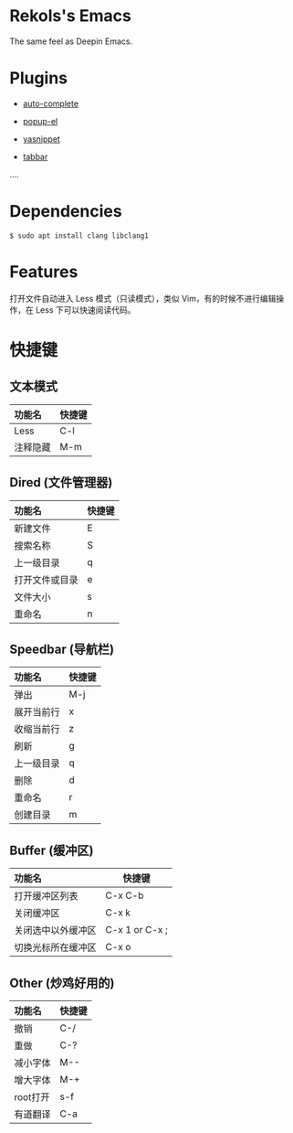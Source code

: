 # Rekols's Emacs

The same feel as Deepin Emacs.

# Plugins

* [auto-complete](https://github.com/auto-complete/auto-complete)

* [popup-el](https://github.com/auto-complete/popup-el)

* [yasnippet](https://github.com/joaotavora/yasnippet)

* [tabbar](https://www.emacswiki.org/emacs/TabBarMode)

....

# Dependencies

```
$ sudo apt install clang libclang1
```

# Features

打开文件自动进入 Less 模式（只读模式），类似 Vim，有的时候不进行编辑操作，在 Less 下可以快速阅读代码。

# 快捷键

## 文本模式
功能名 | 快捷键
:--- | ---
Less | C-l
注释隐藏 | M-m

## Dired (文件管理器)
功能名 | 快捷键
:--- | ---
新建文件 | E
搜索名称 | S
上一级目录 | q
打开文件或目录 | e
文件大小 | s
重命名 | n

## Speedbar (导航栏)
功能名 | 快捷键
:--- | ---
弹出 | M-j
展开当前行 | x
收缩当前行 | z
刷新 | g
上一级目录 | q
删除 | d
重命名 | r
创建目录 | m

## Buffer (缓冲区)
功能名 | 快捷键
:--- | ---
打开缓冲区列表 | C-x C-b
关闭缓冲区 | C-x k
关闭选中以外缓冲区 | C-x 1 or C-x ;
切换光标所在缓冲区 | C-x o

## Other (炒鸡好用的)
功能名 | 快捷键
:--- | ---
撤销 | C-/
重做 | C-?
减小字体 | M--
增大字体 | M-+
root打开 | s-f
有道翻译 | C-a

